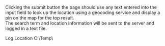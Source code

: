 Clicking the submit button the page should use any text entered into the input field to look up
the location using a geocoding service and display a pin on the map for the top result.  
The search term and location information will be sent to the server and logged in a text file.

Log Location C:\Temp\
